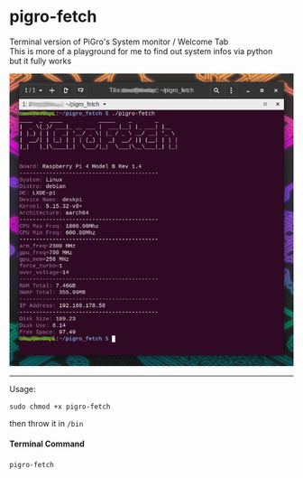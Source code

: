 # pigro-fetch

Terminal version of PiGro's System monitor / Welcome Tab    
This is more of a playground for me to find out system infos via python    
but it fully works 

![GUI](https://github.com/actionschnitzel/pigro-fetch/blob/main/scrennshot.png)



---
Usage:    
```
sudo chmod +x pigro-fetch
```
then throw it in `/bin`    
    
#### Terminal Command
```pigro-fetch```
